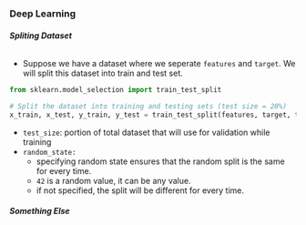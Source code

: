 ### **Deep Learning**

###### **Spliting Dataset**
* Suppose we have a dataset where we seperate `features` and `target`. We will split this dataset into train and test set.
```python
from sklearn.model_selection import train_test_split

# Split the dataset into training and testing sets (test size = 20%)
x_train, x_test, y_train, y_test = train_test_split(features, target, test_size=0.2, random_state=42)
```
* `test_size`: portion of total dataset that will use for validation while training
* `random_state:`
    * specifying random state ensures that the random split is the same for every time.
    * `42` is a random value, it can be any value.
    * if not specified, the split will be different for every time.

###### **Something Else**
